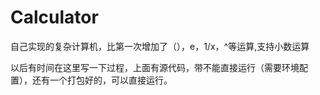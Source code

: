 # Calculator
自己实现的复杂计算机，比第一次增加了（），e，1/x，^等运算,支持小数运算


以后有时间在这里写一下过程，上面有源代码，带不能直接运行（需要环境配置），还有一个打包好的，可以直接运行。
